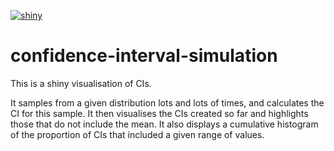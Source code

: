 [![shiny](https://img.shields.io/badge/launch-shiny%20app-ff69b4.svg)](http://shiny.janfreyberg.com/confidence-intervals/)

# confidence-interval-simulation
This is a shiny visualisation of CIs.

It samples from a given distribution lots and lots of times, and calculates the CI for this sample. It then visualises the CIs created so far and highlights those that do not include the mean. It also displays a cumulative histogram of the proportion of CIs that included a given range of values.
